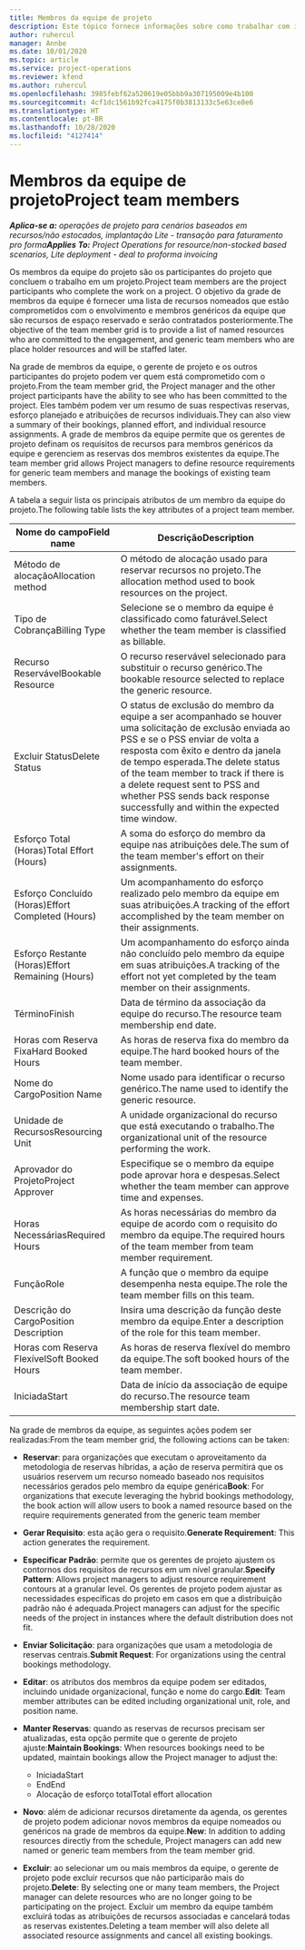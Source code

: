 ```yaml
---
title: Membros da equipe de projeto
description: Este tópico fornece informações sobre como trabalhar com informações, atributos e agendamento dos membros da equipe do projeto.
author: ruhercul
manager: Annbe
ms.date: 10/01/2020
ms.topic: article
ms.service: project-operations
ms.reviewer: kfend
ms.author: ruhercul
ms.openlocfilehash: 3985febf62a520619e05bbb9a307195009e4b100
ms.sourcegitcommit: 4cf1dc1561b92fca4175f0b3813133c5e63ce8e6
ms.translationtype: HT
ms.contentlocale: pt-BR
ms.lasthandoff: 10/28/2020
ms.locfileid: "4127414"
---
```

# <a name="project-team-members"></a><span data-ttu-id="2a428-103">Membros da equipe de projeto</span><span class="sxs-lookup"><span data-stu-id="2a428-103">Project team members</span></span>

<span data-ttu-id="2a428-104">_**Aplica-se a:** operações de projeto para cenários baseados em recursos/não estocados, implantação Lite - transação para faturamento pro forma_</span><span class="sxs-lookup"><span data-stu-id="2a428-104">_**Applies To:** Project Operations for resource/non-stocked based scenarios, Lite deployment - deal to proforma invoicing_</span></span>

<span data-ttu-id="2a428-105">Os membros da equipe do projeto são os participantes do projeto que concluem o trabalho em um projeto.</span><span class="sxs-lookup"><span data-stu-id="2a428-105">Project team members are the project participants who complete the work on a project.</span></span> <span data-ttu-id="2a428-106">O objetivo da grade de membros da equipe é fornecer uma lista de recursos nomeados que estão comprometidos com o envolvimento e membros genéricos da equipe que são recursos de espaço reservado e serão contratados posteriormente.</span><span class="sxs-lookup"><span data-stu-id="2a428-106">The objective of the team member grid is to provide a list of named resources who are committed to the engagement, and generic team members who are place holder resources and will be staffed later.</span></span>

<span data-ttu-id="2a428-107">Na grade de membros da equipe, o gerente de projeto e os outros participantes do projeto podem ver quem está comprometido com o projeto.</span><span class="sxs-lookup"><span data-stu-id="2a428-107">From the team member grid, the Project manager and the other project participants have the ability to see who has been committed to the project.</span></span> <span data-ttu-id="2a428-108">Eles também podem ver um resumo de suas respectivas reservas, esforço planejado e atribuições de recursos individuais.</span><span class="sxs-lookup"><span data-stu-id="2a428-108">They can also view a summary of their bookings, planned effort, and individual resource assignments.</span></span> <span data-ttu-id="2a428-109">A grade de membros da equipe permite que os gerentes de projeto definam os requisitos de recursos para membros genéricos da equipe e gerenciem as reservas dos membros existentes da equipe.</span><span class="sxs-lookup"><span data-stu-id="2a428-109">The team member grid allows Project managers to define resource requirements for generic team members and manage the bookings of existing team members.</span></span>

<span data-ttu-id="2a428-110">A tabela a seguir lista os principais atributos de um membro da equipe do projeto.</span><span class="sxs-lookup"><span data-stu-id="2a428-110">The following table lists the key attributes of a project team member.</span></span>

| <span data-ttu-id="2a428-111">Nome do campo</span><span class="sxs-lookup"><span data-stu-id="2a428-111">Field name</span></span>          | <span data-ttu-id="2a428-112">Descrição</span><span class="sxs-lookup"><span data-stu-id="2a428-112">Description</span></span>                                                                                                                                                                  |
|--------------------------|-----------------------------------------------------------------------------------------------------------------------------------------------------------------------------------|
| <span data-ttu-id="2a428-113">Método de alocação</span><span class="sxs-lookup"><span data-stu-id="2a428-113">Allocation method</span></span>        | <span data-ttu-id="2a428-114">O método de alocação usado para reservar recursos no projeto.</span><span class="sxs-lookup"><span data-stu-id="2a428-114">The allocation method used to book resources on the project.</span></span>                                                                         |
| <span data-ttu-id="2a428-115">Tipo de Cobrança</span><span class="sxs-lookup"><span data-stu-id="2a428-115">Billing Type</span></span>             | <span data-ttu-id="2a428-116">Selecione se o membro da equipe é classificado como faturável.</span><span class="sxs-lookup"><span data-stu-id="2a428-116">Select whether the team member is classified as billable.</span></span>                                                                                                                                       |
| <span data-ttu-id="2a428-117">Recurso Reservável</span><span class="sxs-lookup"><span data-stu-id="2a428-117">Bookable Resource</span></span>        | <span data-ttu-id="2a428-118">O recurso reservável selecionado para substituir o recurso genérico.</span><span class="sxs-lookup"><span data-stu-id="2a428-118">The bookable resource selected to replace the generic resource.</span></span>                                                                                                                   |
| <span data-ttu-id="2a428-119">Excluir Status</span><span class="sxs-lookup"><span data-stu-id="2a428-119">Delete Status</span></span>            | <span data-ttu-id="2a428-120">O status de exclusão do membro da equipe a ser acompanhado se houver uma solicitação de exclusão enviada ao PSS e se o PSS enviar de volta a resposta com êxito e dentro da janela de tempo esperada.</span><span class="sxs-lookup"><span data-stu-id="2a428-120">The delete status of the team member to track if there is a delete request sent to PSS and whether PSS sends back response successfully and within the expected time window.</span></span> |
| <span data-ttu-id="2a428-121">Esforço Total (Horas)</span><span class="sxs-lookup"><span data-stu-id="2a428-121">Total Effort (Hours)</span></span>     | <span data-ttu-id="2a428-122">A soma do esforço do membro da equipe nas atribuições dele.</span><span class="sxs-lookup"><span data-stu-id="2a428-122">The sum of the team member's effort on their assignments.</span></span>                                                                                                                         |
| <span data-ttu-id="2a428-123">Esforço Concluído (Horas)</span><span class="sxs-lookup"><span data-stu-id="2a428-123">Effort Completed (Hours)</span></span> | <span data-ttu-id="2a428-124">Um acompanhamento do esforço realizado pelo membro da equipe em suas atribuições.</span><span class="sxs-lookup"><span data-stu-id="2a428-124">A tracking of the effort accomplished by the team member on their assignments.</span></span>                                                                                           |
| <span data-ttu-id="2a428-125">Esforço Restante (Horas)</span><span class="sxs-lookup"><span data-stu-id="2a428-125">Effort Remaining (Hours)</span></span> | <span data-ttu-id="2a428-126">Um acompanhamento do esforço ainda não concluído pelo membro da equipe em suas atribuições.</span><span class="sxs-lookup"><span data-stu-id="2a428-126">A tracking of the effort not yet completed by the team member on their assignments.</span></span>                                                                                    |
| <span data-ttu-id="2a428-127">Término</span><span class="sxs-lookup"><span data-stu-id="2a428-127">Finish</span></span>                   | <span data-ttu-id="2a428-128">Data de término da associação da equipe do recurso.</span><span class="sxs-lookup"><span data-stu-id="2a428-128">The resource team membership end date.</span></span>                                                                                                                                            |
| <span data-ttu-id="2a428-129">Horas com Reserva Fixa</span><span class="sxs-lookup"><span data-stu-id="2a428-129">Hard Booked Hours</span></span>        | <span data-ttu-id="2a428-130">As horas de reserva fixa do membro da equipe.</span><span class="sxs-lookup"><span data-stu-id="2a428-130">The hard booked hours of the team member.</span></span>                                                                                                                                                                |
| <span data-ttu-id="2a428-131">Nome do Cargo</span><span class="sxs-lookup"><span data-stu-id="2a428-131">Position Name</span></span>            | <span data-ttu-id="2a428-132">Nome usado para identificar o recurso genérico.</span><span class="sxs-lookup"><span data-stu-id="2a428-132">The name used to identify the generic resource.</span></span>                                                                                                                                   |
| <span data-ttu-id="2a428-133">Unidade de Recursos</span><span class="sxs-lookup"><span data-stu-id="2a428-133">Resourcing Unit</span></span>          | <span data-ttu-id="2a428-134">A unidade organizacional do recurso que está executando o trabalho.</span><span class="sxs-lookup"><span data-stu-id="2a428-134">The organizational unit of the resource performing the work.</span></span>                                                                                                                      |
| <span data-ttu-id="2a428-135">Aprovador do Projeto</span><span class="sxs-lookup"><span data-stu-id="2a428-135">Project Approver</span></span>         | <span data-ttu-id="2a428-136">Especifique se o membro da equipe pode aprovar hora e despesas.</span><span class="sxs-lookup"><span data-stu-id="2a428-136">Select whether the team member can approve time and expenses.</span></span>                                                                                                                     |
| <span data-ttu-id="2a428-137">Horas Necessárias</span><span class="sxs-lookup"><span data-stu-id="2a428-137">Required Hours</span></span>           | <span data-ttu-id="2a428-138">As horas necessárias do membro da equipe de acordo com o requisito do membro da equipe.</span><span class="sxs-lookup"><span data-stu-id="2a428-138">The required hours of the team member from team member requirement.</span></span>                                                                                                                       |
| <span data-ttu-id="2a428-139">Função</span><span class="sxs-lookup"><span data-stu-id="2a428-139">Role</span></span>                     | <span data-ttu-id="2a428-140">A função que o membro da equipe desempenha nesta equipe.</span><span class="sxs-lookup"><span data-stu-id="2a428-140">The role the team member fills on this team.</span></span>                                                                                                                                |
| <span data-ttu-id="2a428-141">Descrição do Cargo</span><span class="sxs-lookup"><span data-stu-id="2a428-141">Position Description</span></span>     | <span data-ttu-id="2a428-142">Insira uma descrição da função deste membro da equipe.</span><span class="sxs-lookup"><span data-stu-id="2a428-142">Enter a description of the role for this team member.</span></span>                                                                                                                             |
| <span data-ttu-id="2a428-143">Horas com Reserva Flexível</span><span class="sxs-lookup"><span data-stu-id="2a428-143">Soft Booked Hours</span></span>        | <span data-ttu-id="2a428-144">As horas de reserva flexível do membro da equipe.</span><span class="sxs-lookup"><span data-stu-id="2a428-144">The soft booked hours of the team member.</span></span>                                                                                                                                                                 |
| <span data-ttu-id="2a428-145">Iniciada</span><span class="sxs-lookup"><span data-stu-id="2a428-145">Start</span></span>                    | <span data-ttu-id="2a428-146">Data de início da associação de equipe do recurso.</span><span class="sxs-lookup"><span data-stu-id="2a428-146">The resource team membership start date.</span></span>                                                                                                                                          |

<span data-ttu-id="2a428-147">Na grade de membros da equipe, as seguintes ações podem ser realizadas:</span><span class="sxs-lookup"><span data-stu-id="2a428-147">From the team member grid, the following actions can be taken:</span></span>

- <span data-ttu-id="2a428-148">**Reservar**: para organizações que executam o aproveitamento da metodologia de reservas híbridas, a ação de reserva permitirá que os usuários reservem um recurso nomeado baseado nos requisitos necessários gerados pelo membro da equipe genérica</span><span class="sxs-lookup"><span data-stu-id="2a428-148">**Book**: For organizations that execute leveraging the hybrid bookings methodology, the book action will allow users to book a named resource based on the require requirements generated from the generic team member</span></span>
- <span data-ttu-id="2a428-149">**Gerar Requisito**: esta ação gera o requisito.</span><span class="sxs-lookup"><span data-stu-id="2a428-149">**Generate Requirement**: This action generates the requirement.</span></span>
- <span data-ttu-id="2a428-150">**Especificar Padrão**: permite que os gerentes de projeto ajustem os contornos dos requisitos de recursos em um nível granular.</span><span class="sxs-lookup"><span data-stu-id="2a428-150">**Specify Pattern**: Allows project managers to adjust resource requirement contours at a granular level.</span></span> <span data-ttu-id="2a428-151">Os gerentes de projeto podem ajustar as necessidades específicas do projeto em casos em que a distribuição padrão não é adequada.</span><span class="sxs-lookup"><span data-stu-id="2a428-151">Project managers can adjust for the specific needs of the project in instances where the default distribution does not fit.</span></span>
- <span data-ttu-id="2a428-152">**Enviar Solicitação**: para organizações que usam a metodologia de reservas centrais.</span><span class="sxs-lookup"><span data-stu-id="2a428-152">**Submit Request**: For organizations using the central bookings methodology.</span></span>
- <span data-ttu-id="2a428-153">**Editar**: os atributos dos membros da equipe podem ser editados, incluindo unidade organizacional, função e nome do cargo.</span><span class="sxs-lookup"><span data-stu-id="2a428-153">**Edit**: Team member attributes can be edited including organizational unit, role, and position name.</span></span>
- <span data-ttu-id="2a428-154">**Manter Reservas**: quando as reservas de recursos precisam ser atualizadas, esta opção permite que o gerente de projeto ajuste:</span><span class="sxs-lookup"><span data-stu-id="2a428-154">**Maintain Bookings**: When resources bookings need to be updated, maintain bookings allow the Project manager to adjust the:</span></span>

    - <span data-ttu-id="2a428-155">Iniciada</span><span class="sxs-lookup"><span data-stu-id="2a428-155">Start</span></span>
    - <span data-ttu-id="2a428-156">End</span><span class="sxs-lookup"><span data-stu-id="2a428-156">End</span></span>
    - <span data-ttu-id="2a428-157">Alocação de esforço total</span><span class="sxs-lookup"><span data-stu-id="2a428-157">Total effort allocation</span></span>

- <span data-ttu-id="2a428-158">**Novo**: além de adicionar recursos diretamente da agenda, os gerentes de projeto podem adicionar novos membros da equipe nomeados ou genéricos na grade de membros da equipe.</span><span class="sxs-lookup"><span data-stu-id="2a428-158">**New**: In addition to adding resources directly from the schedule, Project managers can add new named or generic team members from the team member grid.</span></span>
- <span data-ttu-id="2a428-159">**Excluir**: ao selecionar um ou mais membros da equipe, o gerente de projeto pode excluir recursos que não participarão mais do projeto.</span><span class="sxs-lookup"><span data-stu-id="2a428-159">**Delete**: By selecting one or many team members, the Project manager can delete resources who are no longer going to be participating on the project.</span></span> <span data-ttu-id="2a428-160">Excluir um membro da equipe também excluirá todas as atribuições de recursos associadas e cancelará todas as reservas existentes.</span><span class="sxs-lookup"><span data-stu-id="2a428-160">Deleting a team member will also delete all associated resource assignments and  cancel all existing bookings.</span></span>
